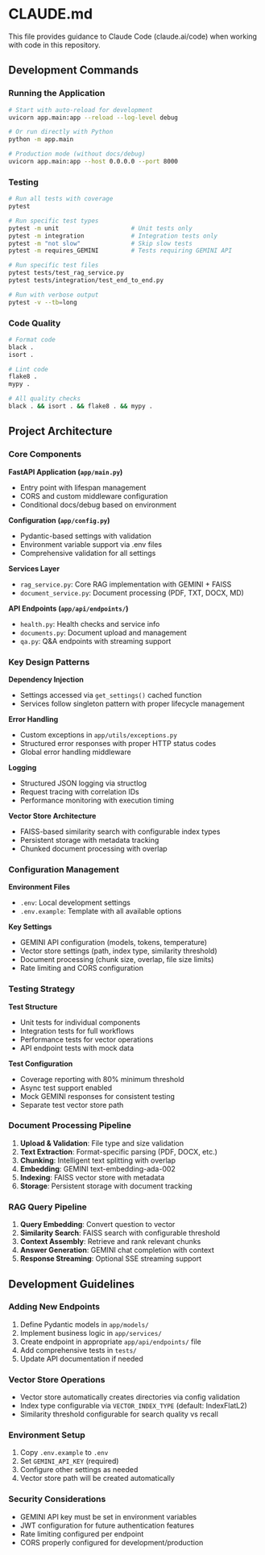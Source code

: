 # CLAUDE.md

This file provides guidance to Claude Code (claude.ai/code) when working with code in this repository.

## Development Commands

### Running the Application
```bash
# Start with auto-reload for development
uvicorn app.main:app --reload --log-level debug

# Or run directly with Python
python -m app.main

# Production mode (without docs/debug)
uvicorn app.main:app --host 0.0.0.0 --port 8000
```

### Testing
```bash
# Run all tests with coverage
pytest

# Run specific test types
pytest -m unit                    # Unit tests only
pytest -m integration             # Integration tests only
pytest -m "not slow"              # Skip slow tests
pytest -m requires_GEMINI         # Tests requiring GEMINI API

# Run specific test files
pytest tests/test_rag_service.py
pytest tests/integration/test_end_to_end.py

# Run with verbose output
pytest -v --tb=long
```

### Code Quality
```bash
# Format code
black .
isort .

# Lint code
flake8 .
mypy .

# All quality checks
black . && isort . && flake8 . && mypy .
```

## Project Architecture

### Core Components

**FastAPI Application (`app/main.py`)**
- Entry point with lifespan management
- CORS and custom middleware configuration
- Conditional docs/debug based on environment

**Configuration (`app/config.py`)**
- Pydantic-based settings with validation
- Environment variable support via .env files
- Comprehensive validation for all settings

**Services Layer**
- `rag_service.py`: Core RAG implementation with GEMINI + FAISS
- `document_service.py`: Document processing (PDF, TXT, DOCX, MD)

**API Endpoints (`app/api/endpoints/`)**
- `health.py`: Health checks and service info
- `documents.py`: Document upload and management
- `qa.py`: Q&A endpoints with streaming support

### Key Design Patterns

**Dependency Injection**
- Settings accessed via `get_settings()` cached function
- Services follow singleton pattern with proper lifecycle management

**Error Handling**
- Custom exceptions in `app/utils/exceptions.py`
- Structured error responses with proper HTTP status codes
- Global error handling middleware

**Logging**
- Structured JSON logging via structlog
- Request tracing with correlation IDs
- Performance monitoring with execution timing

**Vector Store Architecture**
- FAISS-based similarity search with configurable index types
- Persistent storage with metadata tracking
- Chunked document processing with overlap

### Configuration Management

**Environment Files**
- `.env`: Local development settings
- `.env.example`: Template with all available options

**Key Settings**
- GEMINI API configuration (models, tokens, temperature)
- Vector store settings (path, index type, similarity threshold)
- Document processing (chunk size, overlap, file size limits)
- Rate limiting and CORS configuration

### Testing Strategy

**Test Structure**
- Unit tests for individual components
- Integration tests for full workflows
- Performance tests for vector operations
- API endpoint tests with mock data

**Test Configuration**
- Coverage reporting with 80% minimum threshold
- Async test support enabled
- Mock GEMINI responses for consistent testing
- Separate test vector store path

### Document Processing Pipeline

1. **Upload & Validation**: File type and size validation
2. **Text Extraction**: Format-specific parsing (PDF, DOCX, etc.)
3. **Chunking**: Intelligent text splitting with overlap
4. **Embedding**: GEMINI text-embedding-ada-002
5. **Indexing**: FAISS vector store with metadata
6. **Storage**: Persistent storage with document tracking

### RAG Query Pipeline

1. **Query Embedding**: Convert question to vector
2. **Similarity Search**: FAISS search with configurable threshold
3. **Context Assembly**: Retrieve and rank relevant chunks
4. **Answer Generation**: GEMINI chat completion with context
5. **Response Streaming**: Optional SSE streaming support

## Development Guidelines

### Adding New Endpoints
1. Define Pydantic models in `app/models/`
2. Implement business logic in `app/services/`
3. Create endpoint in appropriate `app/api/endpoints/` file
4. Add comprehensive tests in `tests/`
5. Update API documentation if needed

### Vector Store Operations
- Vector store automatically creates directories via config validation
- Index type configurable via `VECTOR_INDEX_TYPE` (default: IndexFlatL2)
- Similarity threshold configurable for search quality vs recall

### Environment Setup
1. Copy `.env.example` to `.env`
2. Set `GEMINI_API_KEY` (required)
3. Configure other settings as needed
4. Vector store path will be created automatically

### Security Considerations
- GEMINI API key must be set in environment variables
- JWT configuration for future authentication features
- Rate limiting configured per endpoint
- CORS properly configured for development/production